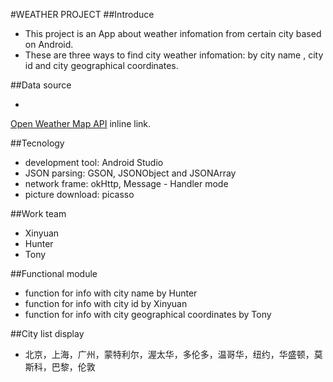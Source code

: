 #WEATHER PROJECT
##Introduce
* This project is an App about weather infomation from certain city based on Android. 
* These are three ways to find city weather infomation: by city name , city id and city geographical coordinates.

##Data source
* <p><a href="https://openweathermap.org" title="web site">
Open Weather Map API</a> inline link.</p>

##Tecnology
* development tool: Android Studio
* JSON parsing: GSON, JSONObject and JSONArray
* network frame: okHttp, Message - Handler mode
* picture download: picasso

##Work team
* Xinyuan
* Hunter
* Tony

##Functional module
* function for info with city name by Hunter
* function for info with city id by Xinyuan
* function for info with city geographical coordinates by Tony

##City list display
* 北京，上海，广州，蒙特利尔，渥太华，多伦多，温哥华，纽约，华盛顿，莫斯科，巴黎，伦敦